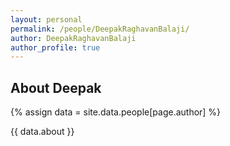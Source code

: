 ```yaml
---
layout: personal
permalink: /people/DeepakRaghavanBalaji/
author: DeepakRaghavanBalaji
author_profile: true
---
```

## About Deepak
{% assign data = site.data.people[page.author] %}
<div style="text-align: justify">{{ data.about }}</div>
